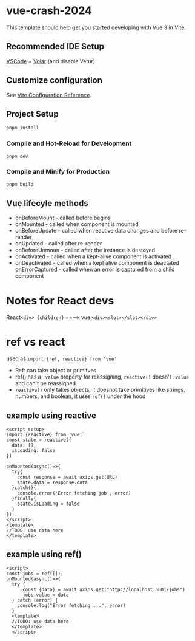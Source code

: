 # vue-crash-2024

This template should help get you started developing with Vue 3 in Vite.

## Recommended IDE Setup

[VSCode](https://code.visualstudio.com/) + [Volar](https://marketplace.visualstudio.com/items?itemName=Vue.volar) (and disable Vetur).

## Customize configuration

See [Vite Configuration Reference](https://vitejs.dev/config/).

## Project Setup

```sh
pnpm install
```

### Compile and Hot-Reload for Development

```sh
pnpm dev
```

### Compile and Minify for Production

```sh
pnpm build
```

## Vue lifecyle methods

- onBeforeMount - called before begins
- onMounted - called when component is mounted
- onBeforeUpdate - called when reactive data changes and before re-render
- onUpdated - called after re-render
- onBeforeUnmoun - called after the instance is destoyed
- onActivated - called when a kept-alive component is activated
- onDeactivated - called when a kept alive component is deactated
  onErrorCaptured - called when an error is captured from a child component

# Notes for React devs

React`<div> {children}` ====> vue `<div><slot></slot></div>`

# ref vs react 
used as `import {ref, reactive} from 'vue'`
- Ref: can take object or primitves
- ref() has a `.value` property for reassigning, `reactive()` doesn't `.value` and can't be reassigned
- ``reactive()`` only takes objects, it doesnot take primitives like strings, numbers, and boolean, it uses `ref()` under the hood

## example using reactive
```
<script setup>
import {reactive} from 'vue'`
const state = reactive({
  data: [],
  isLoading: false
})

onMounted(async()=>{
  try{
    const response = await axios.get(URL)
    state.data = response.data
  }catch(){
    console.error('Error fetching job', error)
  }finally{
    state.isLoading = false
  }
}) 
</script>
<template>
//TODO: use data here
</template>
```

## example using ref()
```
<script>
const jobs = ref([]);
onMounted(async()=>{
  try {
      const {data} = await axios.get("http://localhost:5001/jobs")
      jobs.value = data
  } catch (error) {
    console.log("Error fetching ...", error)
  }
  <template>
  //TODO: use data here
  </template>
  </script>
```